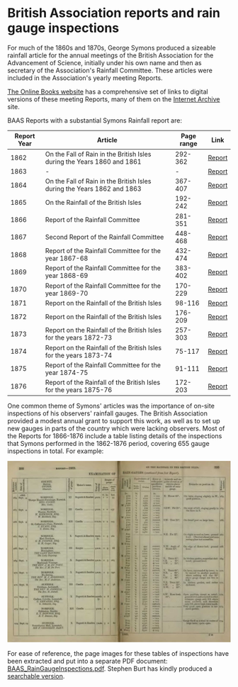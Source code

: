 # British Association reports and rain gauge inspections 

For much of the 1860s and 1870s, George Symons produced a sizeable rainfall article for the annual meetings of the British Association for the Advancement of Science, initially under his own name
and then as secretary of the Association's Rainfall Committee. These articles were included in the Association's yearly meeting Reports.

[The Online Books website](https://onlinebooks.library.upenn.edu/webbin/serial?id=repmeetbaas) has a comprehensive set of links to digital versions of these meeting Reports, many of them 
on the [Internet Archive](https://archive.org/) site. 

BAAS Reports with a substantial Symons Rainfall report are:

|Report Year|Article|Page range|Link|
|-----------|-------|----------|----|
|1862|On the Fall of Rain in the British Isles during the Years 1860 and 1861|292-362|[Report](https://archive.org/details/reportofbritisha63brit)|
|1863|-|-|[Report](https://archive.org/details/reportofbritisha64brit)|
|1864|On the Fall of Rain in the British Isles during the Years 1862 and 1863|367-407|[Report](https://archive.org/details/reportofbritisha65brit)|
|1865|On the Rainfall of the British Isles|192-242|[Report](https://archive.org/details/reportofbritisha66brit)|
|1866|Report of the Rainfall Committee|281-351|[Report](https://archive.org/details/reportofbritisha67brit)|
|1867|Second Report of the Rainfall Committee|448-468|[Report](https://archive.org/details/reportofbritisha68brit)|
|1868|Report of the Rainfall Committee for the year 1867-68|432-474|[Report](https://archive.org/details/reportofbritisha69brit)|
|1869|Report of the Rainfall Committee for the year 1868-69|383-402|[Report](https://archive.org/details/reportofbritisha70brit)|
|1870|Report of the Rainfall Committee for the year 1869-70|170-229|[Report](https://archive.org/details/reportofbritisha71brit)|
|1871|Report on the Rainfall of the British Isles|98-116|[Report](https://archive.org/details/reportofbritisha72brit)|
|1872|Report on the Rainfall of the British Isles|176-209|[Report](https://archive.org/details/reportofbritisha73brit)|
|1873|Report on the Rainfall of the British Isles for the years 1872-73|257-303|[Report](https://archive.org/details/reportofbritisha74brit)|
|1874|Report on the Rainfall of the British Isles for the years 1873-74|75-117|[Report](https://archive.org/details/reportofbritisha75brit)|
|1875|Report of the Rainfall Committee for the year 1874-75|91-111|[Report](https://archive.org/details/reportofbritisha76brit)|
|1876|Report of the Rainfall of the British Isles for the years 1875-76|172-203|[Report](https://archive.org/details/reportofbritisha77brit)|

One common theme of Symons' articles was the importance of on-site inspections of his observers' rainfall gauges. The British Association provided a modest annual grant to
support this work, as well as to set up new gauges in parts of the country which were lacking observers. Most of the Reports for 1866-1876 include a table listing details of the inspections 
that Symons performed in the 1862-1876 period, covering 655 gauge inspections in total. For example:

<img src="ExampleInspections.jpg" style="width:600px">

For ease of reference, the page images for these tables of inspections have been extracted and put into a separate PDF document: [BAAS_RainGaugeInspections.pdf](BAAS_RainGaugeInspections.pdf). Stephen Burt has kindly produced a [searchable version](BAAS_RainGaugeInspections.searchable.pdf).

